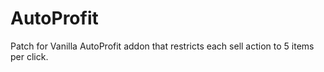 # AutoProfit
Patch for Vanilla AutoProfit addon that restricts each sell action to 5 items per click.
